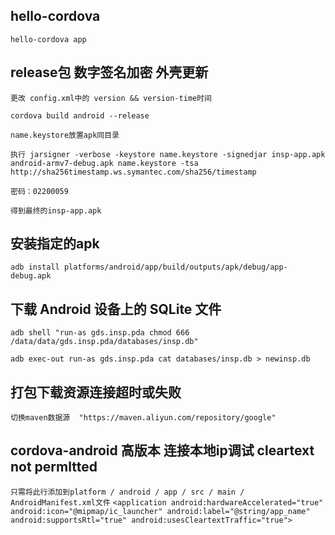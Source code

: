 ## hello-cordova
`hello-cordova app`

## release包 数字签名加密 外壳更新
`更改 config.xml中的 version && version-time时间`

`cordova build android --release`

`name.keystore放置apk同目录`

`执行 jarsigner -verbose -keystore name.keystore -signedjar insp-app.apk android-armv7-debug.apk name.keystore -tsa http://sha256timestamp.ws.symantec.com/sha256/timestamp`

`密码：02200059`

`得到最终的insp-app.apk`

## 安装指定的apk
`adb install platforms/android/app/build/outputs/apk/debug/app-debug.apk`

## 下载 Android 设备上的 SQLite 文件
`adb shell "run-as gds.insp.pda chmod 666 /data/data/gds.insp.pda/databases/insp.db"`

`adb exec-out run-as gds.insp.pda cat databases/insp.db > newinsp.db`

## 打包下载资源连接超时或失败
`切换maven数据源  "https://maven.aliyun.com/repository/google"`

## cordova-android 高版本 连接本地ip调试 cleartext not permltted
`只需将此行添加到platform / android / app / src / main / AndroidManifest.xml文件`
`<application android:hardwareAccelerated="true" android:icon="@mipmap/ic_launcher" android:label="@string/app_name" android:supportsRtl="true" android:usesCleartextTraffic="true">`